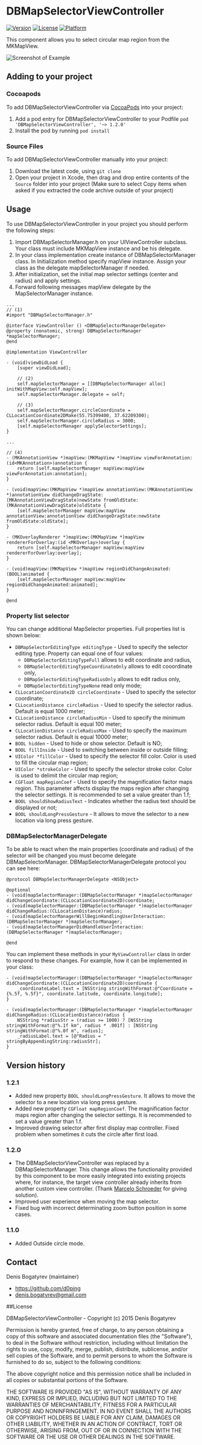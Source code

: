 # DBMapSelectorViewController
[![Version](https://img.shields.io/cocoapods/v/DBMapSelectorViewController.svg?style=flat)](http://cocoadocs.org/docsets/DBMapSelectorViewController)
[![License](https://img.shields.io/cocoapods/l/DBMapSelectorViewController.svg?style=flat)](http://cocoadocs.org/docsets/DBMapSelectorViewController)
[![Platform](https://img.shields.io/cocoapods/p/DBMapSelectorViewController.svg?style=flat)](http://cocoadocs.org/docsets/DBMapSelectorViewController)

This component allows you to select circular map region from the MKMapView.

![Screenshot of Example](https://github.com/d0ping/DBMapSelectorViewController/blob/master/Example/Resources/Screenshot.jpg)

## Adding to your project

### Cocoapods

To add DBMapSelectorViewController via [CocoaPods](http://cocoapods.org/) into your project:

1. Add a pod entry for DBMapSelectorViewController to your Podfile `pod 'DBMapSelectorViewController', '~> 1.2.0'`
2. Install the pod by running `pod install`

### Source Files

To add DBMapSelectorViewController manually into your project: 

1. Download the latest code, using `git clone`
2. Open your project in Xcode, then drag and drop entire contents of the `Source` folder into your project (Make sure to select Copy items when asked if you extracted the code archive outside of your project)

## Usage

To use DBMapSelectorViewController in your project you should perform the following steps:

1. Import DBMapSelectorManager.h on your UIViewController subclass. Your class must include MKMapView instance and be his delegate.
2. In your class implementation create instance of DBMapSelectorManager class. In Initialization method specify mapView instance. Assign your class as the delegate mapSelectorManager if needed.
3. After initialization, set the initial map selector settings (center and radius) and apply settings.
4. Forward following messages mapView delegate by the MapSelectorManager instance.

```objc
...
// (1)
#import "DBMapSelectorManager.h"

@interface ViewController () <DBMapSelectorManagerDelegate>
@property (nonatomic, strong) DBMapSelectorManager *mapSelectorManager;
@end

@implementation ViewController

- (void)viewDidLoad {
    [super viewDidLoad];
    
    // (2)
    self.mapSelectorManager = [[DBMapSelectorManager alloc] initWithMapView:self.mapView];
    self.mapSelectorManager.delegate = self;

    // (3)
    self.mapSelectorManager.circleCoordinate = CLLocationCoordinate2DMake(55.75399400, 37.62209300);
    self.mapSelectorManager.circleRadius = 3000;
    [self.mapSelectorManager applySelectorSettings];
}

...

// (4)
- (MKAnnotationView *)mapView:(MKMapView *)mapView viewForAnnotation:(id<MKAnnotation>)annotation {
    return [self.mapSelectorManager mapView:mapView viewForAnnotation:annotation];
}

- (void)mapView:(MKMapView *)mapView annotationView:(MKAnnotationView *)annotationView didChangeDragState:(MKAnnotationViewDragState)newState fromOldState:(MKAnnotationViewDragState)oldState {
    [self.mapSelectorManager mapView:mapView annotationView:annotationView didChangeDragState:newState fromOldState:oldState];
}

- (MKOverlayRenderer *)mapView:(MKMapView *)mapView rendererForOverlay:(id <MKOverlay>)overlay {
    return [self.mapSelectorManager mapView:mapView rendererForOverlay:overlay];
}

- (void)mapView:(MKMapView *)mapView regionDidChangeAnimated:(BOOL)animated {
    [self.mapSelectorManager mapView:mapView regionDidChangeAnimated:animated];
}

@end
```

### Property list selector

You can change additional MapSelector properties. Full properties list is shown below:
- `DBMapSelectorEditingType editingType` - Used to specify the selector editing type. Property can equal one of four values:
  - `DBMapSelectorEditingTypeFull` allows to edit coordinate and radius,
  - `DBMapSelectorEditingTypeCoordinateOnly` allows to edit cooordinate only,
  - `DBMapSelectorEditingTypeRadiusOnly` allows to edit radius only,
  - `DBMapSelectorEditingTypeNone` read only mode;
- `CLLocationCoordinate2D circleCoordinate` - Used to specify the selector coordinate;
- `CLLocationDistance circleRadius` - Used to specify the selector radius. Default is equal 1000 meter;
- `CLLocationDistance circleRadiusMin` - Used to specify the minimum selector radius. Default is equal 100 meter;
- `CLLocationDistance circleRadiusMax` - Used to specify the maximum selector radius. Default is equal 10000 meter;
- `BOOL hidden` - Used to hide or show selector. Default is NO;
- `BOOL fillInside` - Used to switching between inside or outside filling;
- `UIColor *fillColor` - Used to specify the selector fill color. Color is used to fill the circular map region;
- `UIColor *strokeColor` - Used to specify the selector stroke color. Color is used to delimit the circular map region;
- `CGFloat mapRegionCoef` - Used to specify the magnification factor maps region. This parameter affects display the maps region after changing the selector settings. It is recommended to set a value greater than 1.f;
- `BOOL shouldShowRadiusText` - Indicates whether the radius text should be displayed or not;
- `BOOL shouldLongPressGesture` - It allows to move the selector to a new location via long press gesture.

### DBMapSelectorManagerDelegate

To be able to react when the main properties (coordinate and radius) of the selector will be changed you must become delegate DBMapSelectorManager. DBMapSelectorManagerDelegate protocol you can see here:

```objc
@protocol DBMapSelectorManagerDelegate <NSObject>

@optional
- (void)mapSelectorManager:(DBMapSelectorManager *)mapSelectorManager didChangeCoordinate:(CLLocationCoordinate2D)coordinate;
- (void)mapSelectorManager:(DBMapSelectorManager *)mapSelectorManager didChangeRadius:(CLLocationDistance)radius;
- (void)mapSelectorManagerWillBeginHandlingUserInteraction:(DBMapSelectorManager *)mapSelectorManager;
- (void)mapSelectorManagerDidHandleUserInteraction:(DBMapSelectorManager *)mapSelectorManager;

@end
```

You can implement these methods in your `MyViewController` class in order to respond to these changes. For example, how it can be implemented in your class:

```objc
- (void)mapSelectorManager:(DBMapSelectorManager *)mapSelectorManager didChangeCoordinate:(CLLocationCoordinate2D)coordinate {
    _coordinateLabel.text = [NSString stringWithFormat:@"Coordinate = {%.5f, %.5f}", coordinate.latitude, coordinate.longitude];
}

- (void)mapSelectorManager:(DBMapSelectorManager *)mapSelectorManager didChangeRadius:(CLLocationDistance)radius {
    NSString *radiusStr = (radius >= 1000) ? [NSString stringWithFormat:@"%.1f km", radius * .001f] : [NSString stringWithFormat:@"%.0f m", radius];
    _radiusLabel.text = [@"Radius = " stringByAppendingString:radiusStr];
}
```
## Version history

### 1.2.1
- Added new property `BOOL shouldLongPressGesture`. It allows to move the selector to a new location via long press gesture.
- Added new property `CGFloat mapRegionCoef`. The magnification factor maps region after changing the selector settings. It is recommended to set a value greater than 1.f.
- Improved drawing selector after first display map controller. Fixed problem when sometimes it cuts the circle after first load.

### 1.2.0
- The DBMapSelectorViewController was replaced by a DBMapSelectorManager. This change allows the functionality provided by this component to be more easily integrated into existing projects where, for instance, the target view controller already inherits from another custom view controller. (Thank [Marcelo Schroeder](https://github.com/marcelo-schroeder) for giving solution).
- Improved user experience when moving the map selector.
- Fixed bug with incorrect determinating zoom button position in some cases.

### 1.1.0
- Added Outside circle mode.

## Contact

Denis Bogatyrev (maintainer)

- https://github.com/d0ping
- denis.bogatyrev@gmail.com

##License

DBMapSelectorViewController - Copyright (c) 2015 Denis Bogatyrev

Permission is hereby granted, free of charge, to any person obtaining a copy of this software and associated documentation files (the "Software"), to deal in the Software without restriction, including without limitation the rights to use, copy, modify, merge, publish, distribute, sublicense, and/or sell copies of the Software, and to permit persons to whom the Software is furnished to do so, subject to the following conditions:

The above copyright notice and this permission notice shall be included in all copies or substantial portions of the Software.

THE SOFTWARE IS PROVIDED "AS IS", WITHOUT WARRANTY OF ANY KIND, EXPRESS OR IMPLIED, INCLUDING BUT NOT LIMITED TO THE WARRANTIES OF MERCHANTABILITY, FITNESS FOR A PARTICULAR PURPOSE AND NONINFRINGEMENT. IN NO EVENT SHALL THE AUTHORS OR COPYRIGHT HOLDERS BE LIABLE FOR ANY CLAIM, DAMAGES OR OTHER LIABILITY, WHETHER IN AN ACTION OF CONTRACT, TORT OR OTHERWISE, ARISING FROM, OUT OF OR IN CONNECTION WITH THE SOFTWARE OR THE USE OR OTHER DEALINGS IN THE SOFTWARE.
